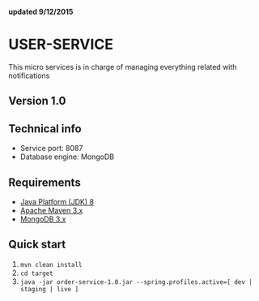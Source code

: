 **updated 9/12/2015**

USER-SERVICE 
==================
This micro services is in charge of managing everything related with notifications


Version 1.0
-----------

Technical info
--------------
* Service port: 8087
* Database engine: MongoDB


Requirements
------------
* [Java Platform (JDK) 8](http://www.oracle.com/technetwork/java/javase/downloads/index.html)
* [Apache Maven 3.x](http://maven.apache.org/)
* [MongoDB 3.x](https://www.mongodb.org/)

Quick start
-----------
1. `mvn clean install`
2. `cd target`
3. `java -jar order-service-1.0.jar --spring.profiles.active=[ dev | staging | live ]`

